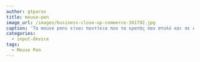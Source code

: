 ```yaml
---
author: gtparas
title: mouse-pen
image_url: /images/business-close-up-commerce-301792.jpg
caption: 'Τα mouse pens είναι ποντίκια που τα κρατάς σαν στυλό και σε κάποιες περιπτώσεις λειτουργούν με λέιζερ ενώ άλλες απαιτούν την χρήση ταμπλέτας. Είναι ιδανικές συσκευές για γραφίστες καθώς αντιλαμβάνονται την πίεση που ασκείται και κάνουν πιο παχιές ή πιο αχνές τις γραμμές στο σχέδιο.'
categories:
  - input-device
tags:
  - Mouse Pen
---
```

